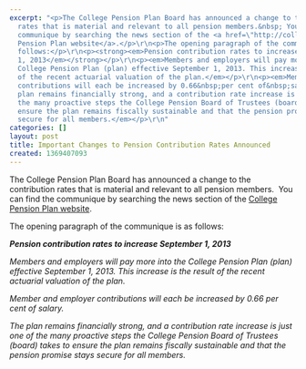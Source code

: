 ```yaml
---
excerpt: "<p>The College Pension Plan Board has announced a change to the contribution
  rates that is material and relevant to all pension members.&nbsp; You can find the
  communique by searching the news section of the <a href=\"http://college.pensionsbc.ca\">College
  Pension Plan website</a>.</p>\r\n<p>The opening paragraph of the communique is as
  follows:</p>\r\n<p><strong><em>Pension contribution rates to increase September
  1, 2013</em></strong></p>\r\n<p><em>Members and employers will pay more into the
  College Pension Plan (plan) effective September 1, 2013. This increase is the result
  of the recent actuarial valuation of the plan.</em></p>\r\n<p><em>Member and employer
  contributions will each be increased by 0.66&nbsp;per cent of&nbsp;salary.</em></p>\r\n<p><em>The
  plan remains financially strong, and a contribution rate increase is just one of
  the many proactive steps the College Pension Board of Trustees (board) takes to
  ensure the plan remains fiscally sustainable and that the pension promise stays
  secure for all members.</em></p>\r\n"
categories: []
layout: post
title: Important Changes to Pension Contribution Rates Announced
created: 1369407093
---
```

<p>The College Pension Plan Board has announced a change to the contribution rates that is material and relevant to all pension members.&nbsp; You can find the communique by searching the news section of the <a href="http://college.pensionsbc.ca">College Pension Plan website</a>.</p>
<p>The opening paragraph of the communique is as follows:</p>
<p><strong><em>Pension contribution rates to increase September 1, 2013</em></strong></p>
<p><em>Members and employers will pay more into the College Pension Plan (plan) effective September 1, 2013. This increase is the result of the recent actuarial valuation of the plan.</em></p>
<p><em>Member and employer contributions will each be increased by 0.66&nbsp;per cent of&nbsp;salary.</em></p>
<p><em>The plan remains financially strong, and a contribution rate increase is just one of the many proactive steps the College Pension Board of Trustees (board) takes to ensure the plan remains fiscally sustainable and that the pension promise stays secure for all members.</em></p>
